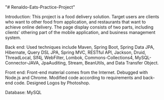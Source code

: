"# Renaldo-Eats-Practice-Project" 

Introduction: This project is a food delivery solution. Target users are clients who want to other food from application, and restaurants that want to achieve online delivery. The page display consists of two parts, including clients' othering part of the mobile application, and business management system.

Back end: Used techniques include Maven, Spring Boot, Spring Data JPA, Hibernate, Query DSL JPA, Spring MVC, RESTful API, Jackson, Druid, ThreadLocal, Slf4j, WebFilter, Lombok, Commons-Collections4, MySQL-Connector-JAVA, JpaAuditing, Stream, BeanUtils, and Data Transfer Object.

Front end: Front-end material comes from the Internet. Debugged with Node.js and Chrome. Modified code according to requirements and back-end code. Designed Logos by Photoshop.

Database: MySQL
